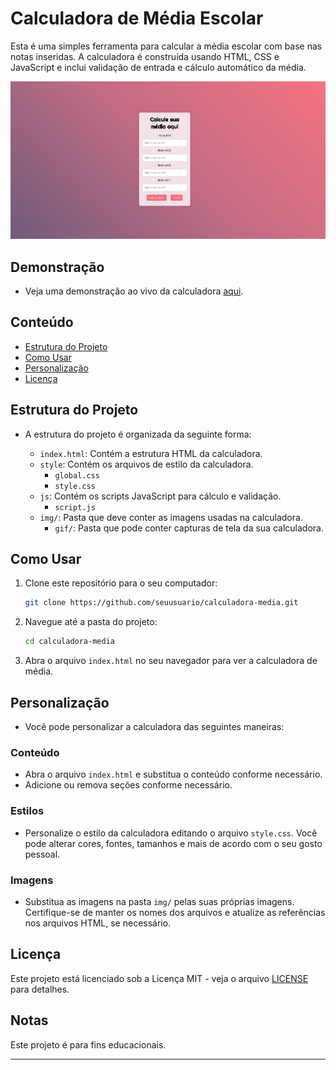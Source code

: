 
# Calculadora de Média Escolar

Esta é uma simples ferramenta para calcular a média escolar com base nas notas inseridas. A calculadora é construída usando HTML, CSS e JavaScript e inclui validação de entrada e cálculo automático da média.

![Screenshot](./source/img/calculator.png)

## Demonstração

- Veja uma demonstração ao vivo da calculadora [aqui](./source/img/gif/calculator.gif).

## Conteúdo

- [Estrutura do Projeto](#estrutura-do-projeto)
- [Como Usar](#como-usar)
- [Personalização](#personalização)
- [Licença](#licença)

## Estrutura do Projeto

- A estrutura do projeto é organizada da seguinte forma:

  - `index.html`: Contém a estrutura HTML da calculadora.
  - `style`: Contém os arquivos de estilo da calculadora.
      - `global.css`
      - `style.css`
  - `js`: Contém os scripts JavaScript para cálculo e validação.
      - `script.js`
  - `img/`: Pasta que deve conter as imagens usadas na calculadora.
    - `gif/`: Pasta que pode conter capturas de tela da sua calculadora.

## Como Usar

1. Clone este repositório para o seu computador:

   ```bash
   git clone https://github.com/seuusuario/calculadora-media.git
   ```

2. Navegue até a pasta do projeto:

   ```bash
   cd calculadora-media
   ```

3. Abra o arquivo `index.html` no seu navegador para ver a calculadora de média.

## Personalização

- Você pode personalizar a calculadora das seguintes maneiras:

### Conteúdo

- Abra o arquivo `index.html` e substitua o conteúdo conforme necessário.
- Adicione ou remova seções conforme necessário.

### Estilos

- Personalize o estilo da calculadora editando o arquivo `style.css`. Você pode alterar cores, fontes, tamanhos e mais de acordo com o seu gosto pessoal.

### Imagens

- Substitua as imagens na pasta `img/` pelas suas próprias imagens. Certifique-se de manter os nomes dos arquivos e atualize as referências nos arquivos HTML, se necessário.

## Licença

Este projeto está licenciado sob a Licença MIT - veja o arquivo [LICENSE](LICENSE) para detalhes.

## Notas

Este projeto é para fins educacionais.

---
